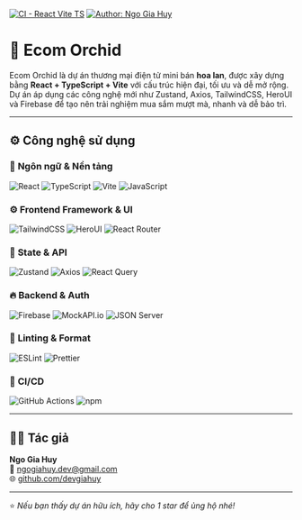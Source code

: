 [![CI - React Vite TS](https://github.com/devgiahuy/ecom-orchid/actions/workflows/ci.yml/badge.svg)](https://github.com/devgiahuy/ecom-orchid/actions/workflows/ci.yml)
[![Author: Ngo Gia Huy](https://img.shields.io/badge/Author-Ngo%20Gia%20Huy-00A86B?style=for-the-badge)](https://github.com/devgiahuy)
# 🌿 Ecom Orchid

Ecom Orchid là dự án thương mại điện tử mini bán **hoa lan**, được xây dựng bằng **React + TypeScript + Vite** với cấu trúc hiện đại, tối ưu và dễ mở rộng.  
Dự án áp dụng các công nghệ mới như Zustand, Axios, TailwindCSS, HeroUI và Firebase để tạo nên trải nghiệm mua sắm mượt mà, nhanh và dễ bảo trì.

---

## ⚙️ Công nghệ sử dụng

### 🧠 **Ngôn ngữ & Nền tảng**
![React](https://img.shields.io/badge/React-20232A?style=for-the-badge&logo=react&logoColor=61DAFB)
![TypeScript](https://img.shields.io/badge/TypeScript-3178C6?style=for-the-badge&logo=typescript&logoColor=white)
![Vite](https://img.shields.io/badge/Vite-646CFF?style=for-the-badge&logo=vite&logoColor=FFD62E)
![JavaScript](https://img.shields.io/badge/JavaScript-F7DF1E?style=for-the-badge&logo=javascript&logoColor=black)

### ⚙️ **Frontend Framework & UI**
![TailwindCSS](https://img.shields.io/badge/TailwindCSS-38B2AC?style=for-the-badge&logo=tailwind-css&logoColor=white)
![HeroUI](https://img.shields.io/badge/HeroUI-00A97F?style=for-the-badge&logo=vercel&logoColor=white)
![React Router](https://img.shields.io/badge/React_Router-CA4245?style=for-the-badge&logo=react-router&logoColor=white)

### 💾 **State & API**
![Zustand](https://img.shields.io/badge/Zustand-443E38?style=for-the-badge&logo=react&logoColor=white)
![Axios](https://img.shields.io/badge/Axios-5A29E4?style=for-the-badge&logo=axios&logoColor=white)
![React Query](https://img.shields.io/badge/React_Query-FF4154?style=for-the-badge&logo=react-query&logoColor=white)

### 🔥 **Backend & Auth**
![Firebase](https://img.shields.io/badge/Firebase-FFCA28?style=for-the-badge&logo=firebase&logoColor=black)
![MockAPI.io](https://img.shields.io/badge/MockAPI.io-8A2BE2?style=for-the-badge&logo=json&logoColor=white)
![JSON Server](https://img.shields.io/badge/JSON_Server-000000?style=for-the-badge&logo=json&logoColor=white)

### 🧹 **Linting & Format**
![ESLint](https://img.shields.io/badge/ESLint-4B32C3?style=for-the-badge&logo=eslint&logoColor=white)
![Prettier](https://img.shields.io/badge/Prettier-F7B93E?style=for-the-badge&logo=prettier&logoColor=black)

### 🧪 **CI/CD**
![GitHub Actions](https://img.shields.io/badge/GitHub_Actions-2088FF?style=for-the-badge&logo=github-actions&logoColor=white)
![npm](https://img.shields.io/badge/npm-CB3837?style=for-the-badge&logo=npm&logoColor=white)

---

## 🧑‍💻 Tác giả

**Ngo Gia Huy**  
📧 [ngogiahuy.dev@gmail.com](mailto:ngogiahuy.dev@gmail.com)  
🌐 [github.com/devgiahuy](https://github.com/devgiahuy)

---

⭐ *Nếu bạn thấy dự án hữu ích, hãy cho 1 star để ủng hộ nhé!*


